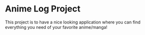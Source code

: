 # Anime Log Project

This project is to have a nice looking application where you can find everything you need of your favorite anime/manga!